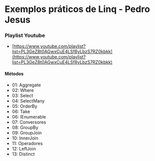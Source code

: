 Exemplos práticos de Linq - Pedro Jesus
=================

### Playlist Youtube
* [https://www.youtube.com/playlist?list=PL3GeZ8t0AGwxCuE4LSf8yLbzS7RZ0kbkk](https://www.youtube.com/playlist?list=PL3GeZ8t0AGwxCuE4LSf8yLbzS7RZ0kbkk)

#### Métodos
* 01: Aggregate
* 02: Where
* 03: Select
* 04: SelectMany
* 05: OrderBy
* 06: Take
* 06: IEnumerable
* 07: Conversores
* 08: GroupBy
* 09: GroupJoin
* 10: InnerJoin
* 11: Operadores
* 12: LeftJoin
* 13: Distinct